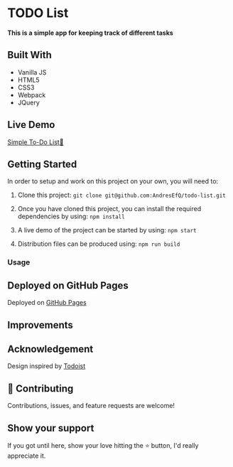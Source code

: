 # TODO List
  **This is a simple app for keeping track of different tasks**
  <!-- screenshot -->

## Built With 

- Vanilla JS
- HTML5
- CSS3
- Webpack
- JQuery

## Live Demo

[Simple To-Do List:bookmark_tabs:](https://andresefq.github.io/todo-list/)


## Getting Started

In order to setup and work on this project on your own, you will need to:

1. Clone this project:
`git clone git@github.com:AndresEfQ/todo-list.git`

2. Once you have cloned this project, you can install the required dependencies by using:
`npm install`

3. A live demo of the project can be started by using:
`npm start`

4. Distribution files can be produced using:
`npm run build`

### Usage
<!--
##### Once you are on the Home Page, you have two main panels
- **Projects Panel**.- To switch between different Projects
- **To-Do Panel**.- To check or uncheck To-Dos for the selected project
-->
## Deployed on GitHub Pages

Deployed on [GitHub Pages](https://pages.github.com/)  

## Improvements
<!-- 
Features we are going to add to this app:
- Bug test and squash some bugs
- Add option to add due time for to-do
- Add functionailty to rearrange projects and to-dos by dragging and dropping
- Approach a Responsive Web Design(RWD)
- Move from HTML and vanilla CSS to React Js framework
 -->
## Acknowledgement

Design inspired by [Todoist](https://todoist.com/)

## 🤝 Contributing

Contributions, issues, and feature requests are welcome!

## Show your support

If you got until here, show your love hitting the ⭐️ button, I'd really appreciate it.
